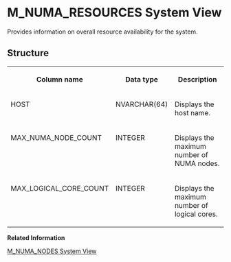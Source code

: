 <!-- loiob70b8c04290b45a19deb43150fc104a8 -->

# M\_NUMA\_RESOURCES System View

Provides information on overall resource availability for the system.



<a name="loiob70b8c04290b45a19deb43150fc104a8___m__m_v_c_c__t_a_b_l_e_s_1struct_M_MVCC_TABLES"/>

## Structure


<table>
<tr>
<th valign="top">

Column name



</th>
<th valign="top">

Data type



</th>
<th valign="top">

Description



</th>
</tr>
<tr>
<td valign="top">

HOST



</td>
<td valign="top">

NVARCHAR\(64\)



</td>
<td valign="top">

Displays the host name.



</td>
</tr>
<tr>
<td valign="top">

MAX\_NUMA\_NODE\_COUNT



</td>
<td valign="top">

INTEGER



</td>
<td valign="top">

Displays the maximum number of NUMA nodes.



</td>
</tr>
<tr>
<td valign="top">

MAX\_LOGICAL\_CORE\_COUNT



</td>
<td valign="top">

INTEGER



</td>
<td valign="top">

Displays the maximum number of logical cores.



</td>
</tr>
</table>

**Related Information**  


[M\_NUMA\_NODES System View](m-numa-nodes-system-view-11a4a8a.md "Provides resource availability information on each NUMA node in the hardware topology, including inter-node distances and neighbor information.")

